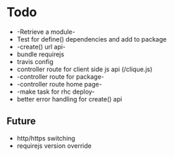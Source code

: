 # Todo

- -Retrieve a module-
- Test for define() dependencies and add to package
- -create() url api-
- bundle requirejs 
- travis config
- controller route for client side js api (/clique.js)
- -controller route for package-
- -controller route home page-
- -make task for rhc deploy-
- better error handling for create() api

## Future

- http/https switching
- requirejs version override